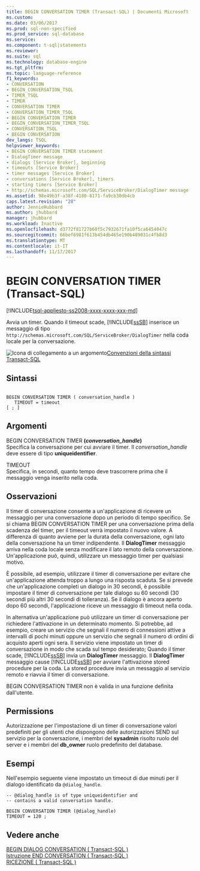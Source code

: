 ```yaml
---
title: BEGIN CONVERSATION TIMER (Transact-SQL) | Documenti Microsoft
ms.custom: 
ms.date: 03/06/2017
ms.prod: sql-non-specified
ms.prod_service: sql-database
ms.service: 
ms.component: t-sql|statements
ms.reviewer: 
ms.suite: sql
ms.technology: database-engine
ms.tgt_pltfrm: 
ms.topic: language-reference
f1_keywords:
- CONVERSATION
- BEGIN_CONVERSATION_TSQL
- TIMER_TSQL
- TIMER
- CONVERSATION TIMER
- CONVERSATION_TIMER_TSQL
- BEGIN CONVERSATION TIMER
- BEGIN_CONVERSATION_TIMER_TSQL
- CONVERSATION_TSQL
- BEGIN CONVERSATION
dev_langs: TSQL
helpviewer_keywords:
- BEGIN CONVERSATION TIMER statement
- DialogTimer message
- dialogs [Service Broker], beginning
- timeouts [Service Broker]
- timer messages [Service Broker]
- conversations [Service Broker], timers
- starting timers [Service Broker]
- http://schemas.microsoft.com/SQL/ServiceBroker/DialogTimer message
ms.assetid: 98e49b3f-a38f-4180-8171-fa9cb30db4cb
caps.latest.revision: "28"
author: JennieHubbard
ms.author: jhubbard
manager: jhubbard
ms.workload: Inactive
ms.openlocfilehash: d3772f81727b60f5c7932671fa10f5ca6454047c
ms.sourcegitcommit: 66bef6981f613b454db465e190b489031c4fb8d3
ms.translationtype: MT
ms.contentlocale: it-IT
ms.lasthandoff: 11/17/2017
---
```

# <a name="begin-conversation-timer-transact-sql"></a>BEGIN CONVERSATION TIMER (Transact-SQL)
[!INCLUDE[tsql-appliesto-ss2008-xxxx-xxxx-xxx-md](../../includes/tsql-appliesto-ss2008-xxxx-xxxx-xxx-md.md)]

  Avvia un timer. Quando il timeout scade, [!INCLUDE[ssSB](../../includes/sssb-md.md)] inserisce un messaggio di tipo `http://schemas.microsoft.com/SQL/ServiceBroker/DialogTimer` nella coda locale per la conversazione.  
  
 ![Icona di collegamento a un argomento](../../database-engine/configure-windows/media/topic-link.gif "Icona di collegamento a un argomento")[Convenzioni della sintassi Transact-SQL](../../t-sql/language-elements/transact-sql-syntax-conventions-transact-sql.md)  
  
## <a name="syntax"></a>Sintassi  
  
```  
  
BEGIN CONVERSATION TIMER ( conversation_handle )  
   TIMEOUT = timeout   
[ ; ]  
```  
  
## <a name="arguments"></a>Argomenti  
 BEGIN CONVERSATION TIMER **(***conversation_handle***)**  
 Specifica la conversazione per cui avviare il timer. Il *conversation_handle* deve essere di tipo **uniqueidentifier**.  
  
 TIMEOUT  
 Specifica, in secondi, quanto tempo deve trascorrere prima che il messaggio venga inserito nella coda.  
  
## <a name="remarks"></a>Osservazioni  
 Il timer di conversazione consente a un'applicazione di ricevere un messaggio per una conversazione dopo un periodo di tempo specifico. Se si chiama BEGIN CONVERSATION TIMER per una conversazione prima della scadenza del timer, per il timeout verrà impostato il nuovo valore. A differenza di quanto avviene per la durata della conversazione, ogni lato della conversazione ha un timer indipendente. Il **DialogTimer** messaggio arriva nella coda locale senza modificare il lato remoto della conversazione. Un'applicazione può, quindi, utilizzare un messaggio timer per qualsiasi motivo.  
  
 È possibile, ad esempio, utilizzare il timer di conversazione per evitare che un'applicazione attenda troppo a lungo una risposta scaduta. Se si prevede che un'applicazione completi un dialogo in 30 secondi, è possibile impostare il timer di conversazione per tale dialogo su 60 secondi (30 secondi più altri 30 secondi di tolleranza). Se il dialogo è ancora aperto dopo 60 secondi, l'applicazione riceve un messaggio di timeout nella coda.  
  
 In alternativa un'applicazione può utilizzare un timer di conversazione per richiedere l'attivazione in un determinato momento. Si potrebbe, ad esempio, creare un servizio che segnali il numero di connessioni attive a intervalli di pochi minuti oppure un servizio che segnali il numero di ordini di acquisto aperti ogni sera. Il servizio viene impostato un timer di conversazione in modo che scada sul tempo desiderato; Quando il timer scade, [!INCLUDE[ssSB](../../includes/sssb-md.md)] invia un **DialogTimer** messaggio. Il **DialogTimer** messaggio cause [!INCLUDE[ssSB](../../includes/sssb-md.md)] per avviare l'attivazione stored procedure per la coda. La stored procedure invia un messaggio al servizio remoto e riavvia il timer di conversazione.  
  
 BEGIN CONVERSATION TIMER non è valida in una funzione definita dall'utente.  
  
## <a name="permissions"></a>Permissions  
 Autorizzazione per l'impostazione di un timer di conversazione valori predefiniti per gli utenti che dispongono delle autorizzazioni SEND sul servizio per la conversazione, i membri del **sysadmin** risolto ruolo del server e i membri del **db_owner** ruolo predefinito del database.  
  
## <a name="examples"></a>Esempi  
 Nell'esempio seguente viene impostato un timeout di due minuti per il dialogo identificato da `@dialog_handle`.  
  
```  
-- @dialog_handle is of type uniqueidentifier and  
-- contains a valid conversation handle.  
  
BEGIN CONVERSATION TIMER (@dialog_handle)  
TIMEOUT = 120 ;  
```  
  
## <a name="see-also"></a>Vedere anche  
 [BEGIN DIALOG CONVERSATION &#40; Transact-SQL &#41;](../../t-sql/statements/begin-dialog-conversation-transact-sql.md)   
 [Istruzione END CONVERSATION &#40; Transact-SQL &#41;](../../t-sql/statements/end-conversation-transact-sql.md)   
 [RICEZIONE &#40; Transact-SQL &#41;](../../t-sql/statements/receive-transact-sql.md)  
  
  

